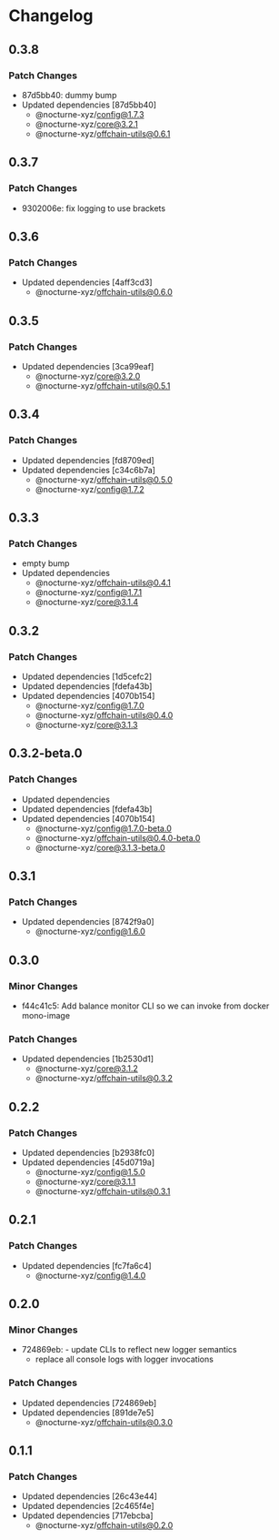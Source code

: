 # Changelog

## 0.3.8

### Patch Changes

- 87d5bb40: dummy bump
- Updated dependencies [87d5bb40]
  - @nocturne-xyz/config@1.7.3
  - @nocturne-xyz/core@3.2.1
  - @nocturne-xyz/offchain-utils@0.6.1

## 0.3.7

### Patch Changes

- 9302006e: fix logging to use brackets

## 0.3.6

### Patch Changes

- Updated dependencies [4aff3cd3]
  - @nocturne-xyz/offchain-utils@0.6.0

## 0.3.5

### Patch Changes

- Updated dependencies [3ca99eaf]
  - @nocturne-xyz/core@3.2.0
  - @nocturne-xyz/offchain-utils@0.5.1

## 0.3.4

### Patch Changes

- Updated dependencies [fd8709ed]
- Updated dependencies [c34c6b7a]
  - @nocturne-xyz/offchain-utils@0.5.0
  - @nocturne-xyz/config@1.7.2

## 0.3.3

### Patch Changes

- empty bump
- Updated dependencies
  - @nocturne-xyz/offchain-utils@0.4.1
  - @nocturne-xyz/config@1.7.1
  - @nocturne-xyz/core@3.1.4

## 0.3.2

### Patch Changes

- Updated dependencies [1d5cefc2]
- Updated dependencies [fdefa43b]
- Updated dependencies [4070b154]
  - @nocturne-xyz/config@1.7.0
  - @nocturne-xyz/offchain-utils@0.4.0
  - @nocturne-xyz/core@3.1.3

## 0.3.2-beta.0

### Patch Changes

- Updated dependencies
- Updated dependencies [fdefa43b]
- Updated dependencies [4070b154]
  - @nocturne-xyz/config@1.7.0-beta.0
  - @nocturne-xyz/offchain-utils@0.4.0-beta.0
  - @nocturne-xyz/core@3.1.3-beta.0

## 0.3.1

### Patch Changes

- Updated dependencies [8742f9a0]
  - @nocturne-xyz/config@1.6.0

## 0.3.0

### Minor Changes

- f44c41c5: Add balance monitor CLI so we can invoke from docker mono-image

### Patch Changes

- Updated dependencies [1b2530d1]
  - @nocturne-xyz/core@3.1.2
  - @nocturne-xyz/offchain-utils@0.3.2

## 0.2.2

### Patch Changes

- Updated dependencies [b2938fc0]
- Updated dependencies [45d0719a]
  - @nocturne-xyz/config@1.5.0
  - @nocturne-xyz/core@3.1.1
  - @nocturne-xyz/offchain-utils@0.3.1

## 0.2.1

### Patch Changes

- Updated dependencies [fc7fa6c4]
  - @nocturne-xyz/config@1.4.0

## 0.2.0

### Minor Changes

- 724869eb: - update CLIs to reflect new logger semantics
  - replace all console logs with logger invocations

### Patch Changes

- Updated dependencies [724869eb]
- Updated dependencies [891de7e5]
  - @nocturne-xyz/offchain-utils@0.3.0

## 0.1.1

### Patch Changes

- Updated dependencies [26c43e44]
- Updated dependencies [2c465f4e]
- Updated dependencies [717ebcba]
  - @nocturne-xyz/offchain-utils@0.2.0
